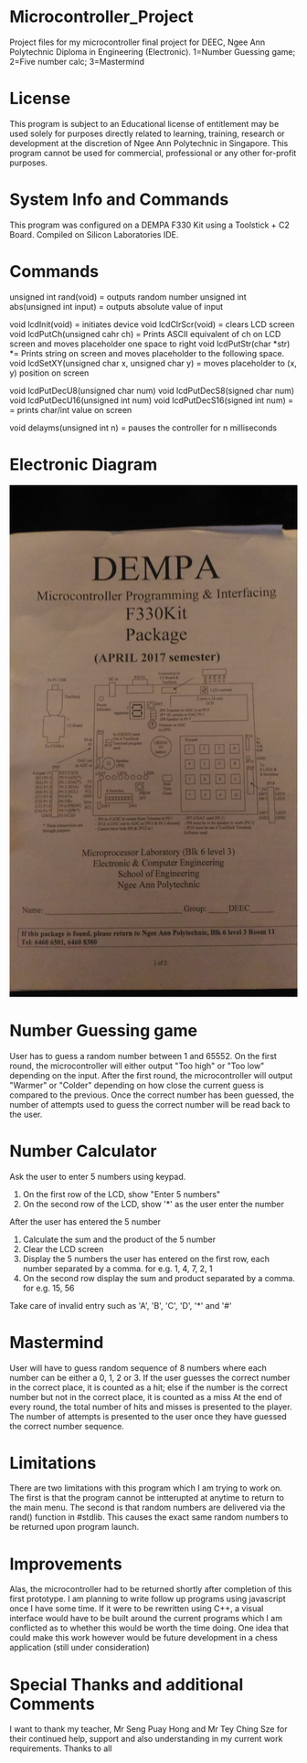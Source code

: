 # Microcontroller_Project

Project files for my microcontroller  final project for DEEC, Ngee Ann Polytechnic Diploma in Engineering (Electronic). 
  1=Number Guessing game; 
  2=Five number calc; 
  3=Mastermind
  
# License

This program is subject to an Educational license of entitlement may be used solely for purposes directly related to learning, training, research or development at the discretion of Ngee Ann Polytechnic in Singapore. This program cannot be used for commercial, professional or any other for-profit purposes.

# System Info and Commands

This program was configured on a DEMPA F330 Kit using a Toolstick + C2 Board. Compiled on Silicon Laboratories IDE.

Commands
=====================
unsigned int rand(void) = outputs random number
unsigned int abs(unsigned int input) = outputs absolute value of input

void lcdInit(void) = initiates device
void lcdClrScr(void) = clears LCD screen
void lcdPutCh(unsigned cahr ch) = Prints ASCII equivalent of ch on LCD screen and moves placeholder one space to right
void lcdPutStr(char *str) *= Prints string on screen and moves placeholder to the following space.
void lcdSetXY(unsigned char x, unsigned char y) = moves placeholder to (x, y) position on screen

void lcdPutDecU8(unsigned char num) 
void lcdPutDecS8(signed char num)
void lcdPutDecU16(unsigned int num)
void lcdPutDecS16(signed int num) = = prints char/int value on screen

void delayms(unsigned int n) = pauses the controller for n milliseconds

Electronic Diagram
====================
![Alt text](/Schematic.jpg?raw=true "Optional Title")


# Number Guessing game

User has to guess a random number between 1 and 65552. On the first round, the microcontroller will either output "Too high" or "Too low" depending on the input. After the first round, the microcontroller will output "Warmer" or "Colder" depending on how close the current guess is compared to the previous. Once the correct number has been guessed, the number of attempts used to guess the correct number will be read back to the user.

# Number Calculator

Ask the user to enter 5 numbers using keypad.
  1. On the first row of the LCD, show "Enter 5 numbers"
  2. On the second row of the LCD, show '*' as the user enter the number

After the user has entered the 5 number
  1. Calculate the sum and the product of the 5 number
  2. Clear the LCD screen
  3. Display the 5 numbers the user has entered on the first row, each number separated by a comma.
     for e.g.  1, 4, 7, 2, 1
  4. On the second row display the sum and product separated by a comma.
     for e.g. 15, 56

Take care of invalid entry such as 'A', 'B', 'C', 'D', '*' and '#'

# Mastermind

User will have to guess random sequence of 8 numbers where each number can be either a 0, 1, 2 or 3.
If the user guesses the correct number in the correct place, it is counted as a hit;
else if the number is the correct number but not in the correct place, it is counted as a miss
At the end of every round, the total number of hits and misses is presented to the player.
The number of attempts is presented to the user once they have guessed the correct number sequence.

# Limitations

There are two limitations with this program which I am trying to work on. The first is that the program cannot be intterupted at anytime to return to the main menu. The second is that random numbers are delivered via the rand() function in #stdlib. This causes the exact same random numbers to be returned upon program launch.

# Improvements

Alas, the microcontroller had to be returned shortly after completion of this first prototype. I am planning to write follow up programs using javascript once I have some time. If it were to be rewritten using C++, a visual interface would have to be built around the current programs which I am conflicted as to whether this would be worth the time doing. One idea that could make this work however would be future development in a chess application (still under consideration)

# Special Thanks and additional Comments

I want to thank my teacher, Mr Seng Puay Hong and Mr Tey Ching Sze for their continued help, support and also understanding in my current work requirements. Thanks to all

